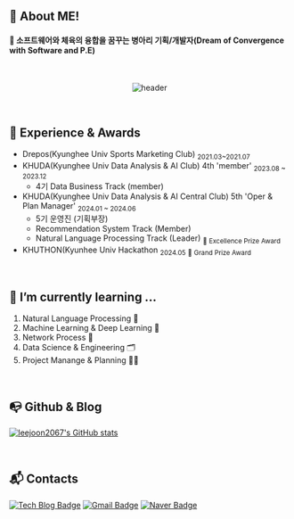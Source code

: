 ## 👋 About ME! 
<h4>🚀 소프트웨어와 체육의 융합을 꿈꾸는 병아리 기획/개발자(Dream of Convergence with Software and P.E) </h4>

<br> 
<p align="center">
  <img src="https://capsule-render.vercel.app/api?type=rounded&color=timeGradient&text=Welcome%20to%20JHK's%20GitHub%20👋&animation=twinkling&fontSize=48&fontAlignY=50&fontAlign=50&height=83" alt="header"> </p>
<br>

## 🔅 Experience & Awards
- Drepos(Kyunghee Univ Sports Marketing Club) <sub>2021.03~2021.07</sub>
- KHUDA(Kyunghee Univ Data Analysis & AI Club) 4th 'member' <sub>2023.08 ~ 2023.12</sub>
  - 4기 Data Business Track (member)
- KHUDA(Kyunghee Univ Data Analysis & AI Central Club) 5th 'Oper & Plan Manager' <sub>2024.01 ~ 2024.06</sub>
  - 5기 운영진 (기획부장)
  - Recommendation System Track (Member)
  - Natural Language Processing Track (Leader) <sub> 🥉 Excellence Prize Award </sub>
- KHUTHON(Kyunhee Univ Hackathon <sub>2024.05</sub> <sub> 🥈 Grand Prize Award </sub>
<br> 

## 🌱 I’m currently learning ... 
1) Natural Language Processing 🔡 
2) Machine Learning & Deep Learning 🤖
3) Network Process 🛜
4) Data Science & Engineering 🗂️
5) Project Manange & Planning ✍🏻
<br>

## 📭 Github & Blog
[![leejoon2067's GitHub stats](https://github-readme-stats.vercel.app/api?username=leejoon2067)](https://github.com/anuraghazra/github-readme-stats)
</p>
<br>

## :mailbox_with_mail: Contacts
[![Tech Blog Badge](http://img.shields.io/badge/-Tech%20blog-black?style=flat-square&logo=github&link=https://jhklee-coder.tistory.com)](https://jhklee-coder.tistory.com/)
[![Gmail Badge](https://img.shields.io/badge/Gmail-d14836?style=flat-square&logo=Gmail&logoColor=white&link=mailto:leejoon2067@gmail.com)](mailto:leejoon2067@gmail.com)
[![Naver Badge](https://img.shields.io/badge/Naver-03C75A?style=flat-square&logo=Naver&logoColor=white&link=mailto:leejoon3125@naver.com)](mailto:leejoon3125@naver.com)

<!--
- 🔭 I’m currently working on ...
- 🌱 I’m currently learning ...
- 👯 I’m looking to collaborate on ...
- 🤔 I’m looking for help with ...
- 💬 Ask me about ...
- 📫 How to reach me: ...
- 😄 Pronouns: ...
- ⚡ Fun fact: ...
-->

